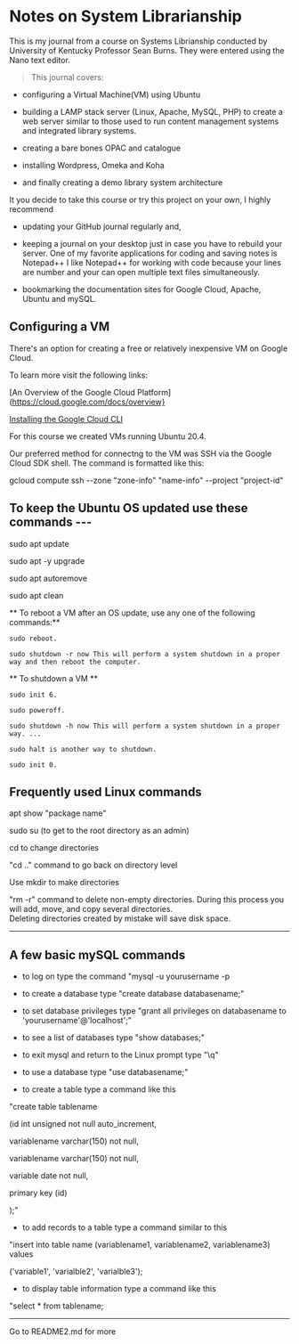 # Notes on System Librarianship

This is my journal from a course on Systems Librianship conducted by University of Kentucky Professor Sean Burns. 
They were entered using the Nano text editor.

>This journal covers:

- configuring  a Virtual Machine(VM) using Ubuntu

- building a LAMP stack server (Linux, Apache, MySQL, PHP) to create a web server similar to those used to run content management systems and integrated library systems. 

- creating a bare bones OPAC and catalogue

- installing Wordpress, Omeka and Koha

- and finally creating a demo library system architecture  


It you decide to take this course or try this project on your own, I highly recommend 

- updating your GitHub journal regularly and, 

- keeping a journal on your desktop just in case you have to rebuild your server. One of my favorite applications
 for coding and saving notes is Notepad++   I like Notepad++ for working with code because your lines are number 
and your can open multiple text files simultaneously.

- bookmarking the documentation sites for Google Cloud, Apache, Ubuntu and mySQL.


## Configuring a VM 

There's an option for creating a free or relatively inexpensive VM on Google Cloud.

To learn more visit the following links:

[An Overview of the Google Cloud Platform](https://cloud.google.com/docs/overview}

[Installing the Google Cloud CLI]( https://cloud.google.com/sdk/docs/install-sdk)

For this course we created VMs running Ubuntu 20.4.  

Our preferred method for connectng to the VM was SSH via the Google Cloud SDK shell. The command is formatted like this:

gcloud compute ssh --zone "zone-info" "name-info" --project "project-id"
   

## To keep the Ubuntu OS updated use these commands ---

sudo apt update

sudo apt -y upgrade

sudo apt autoremove

sudo apt clean 


** To reboot a VM after an OS update, use any one of the following commands:**

    sudo reboot.

    sudo shutdown -r now This will perform a system shutdown in a proper way and then reboot the computer.
	
** To shutdown a VM ** 

    sudo init 6.

    sudo poweroff.

    sudo shutdown -h now This will perform a system shutdown in a proper way. ...

    sudo halt is another way to shutdown.

    sudo init 0.


## Frequently used Linux commands


apt show "package name"

sudo su (to get to the root directory as an admin)

cd to change directories

"cd .." command to go back on directory level

Use mkdir to make directories 

"rm -r" command to delete non-empty directories. During this process you will add, move, and copy several directories.  
Deleting directories created by mistake will save disk space. 
 
----------------------------

 
## A few basic mySQL commands

- to log on type the command "mysql -u yourusername -p

- to create a database type "create database databasename;"

- to set database privileges type "grant all privileges on databasename to 'yourusername'@'localhost';"

- to see a list of databases type "show databases;"

- to exit mysql and return to the Linux prompt type "\q"

- to use a database type "use databasename;"

- to create a table type a command like this
 
"create table tablename

(id int unsigned not null auto_increment, 

variablename varchar(150) not null,

variablename varchar(150) not null, 

variable date not null,

primary key (id)

);"

- to add records to a table type a command similar to this 

"insert into table name (variablename1, variablename2, variablename3) values

('variable1', 'varialble2', 'varialble3');

- to display table information type a command like this

"select * from tablename;
 

---

Go to README2.md for more 

